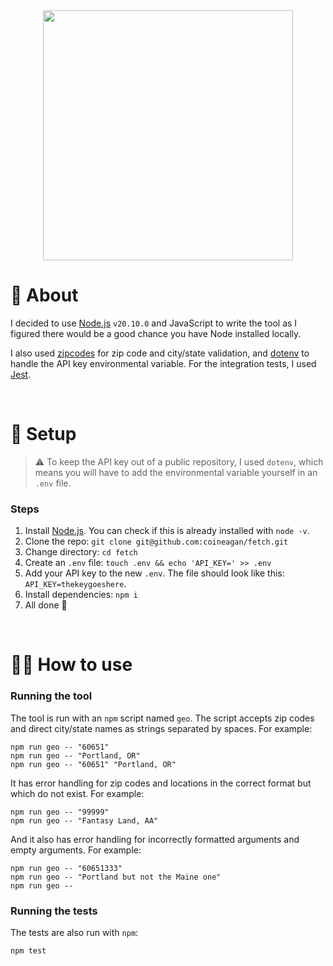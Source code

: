 <div align="center"><img width='400' height='auto' src="https://github.com/user-attachments/assets/1ac114d6-e394-4014-a652-31b824370b00"></img></div>

# 📜 About

I decided to use [Node.js](https://nodejs.org/en) `v20.10.0` and JavaScript to write the tool as I figured there would be a good chance you have Node installed locally. 

I also used [zipcodes](https://github.com/davglass/zipcodes) for zip code and city/state validation, and [dotenv](https://github.com/motdotla/dotenv) to handle the API key environmental variable. For the integration tests, I used [Jest](https://jestjs.io/).

<br>

# 🔧 Setup

> ⚠️ To keep the API key out of a public repository, I used `dotenv`, which means you will have to add the environmental variable yourself in an `.env` file.

### Steps

1. Install [Node.js](https://nodejs.org/en). You can check if this is already installed with `node -v`.
2. Clone the repo: `git clone git@github.com:coineagan/fetch.git`
3. Change directory: `cd fetch`
4. Create an `.env` file: `touch .env && echo 'API_KEY=' >> .env`
5. Add your API key to the new `.env`. The file should look like this: `API_KEY=thekeygoeshere`.
6. Install dependencies: `npm i`
7. All done 🎉

<br>

# 🏃‍♀️ How to use

### Running the tool
The tool is run with an `npm` script named `geo`. The script accepts zip codes and direct city/state names as strings separated by spaces. For example:

```
npm run geo -- "60651"
npm run geo -- "Portland, OR"
npm run geo -- "60651" "Portland, OR"
```

It has error handling for zip codes and locations in the correct format but which do not exist. For example:

```
npm run geo -- "99999"
npm run geo -- "Fantasy Land, AA"
```

And it also has error handling for incorrectly formatted arguments and empty arguments. For example:

```
npm run geo -- "60651333"
npm run geo -- "Portland but not the Maine one"
npm run geo --
```

### Running the tests

The tests are also run with `npm`:

```
npm test
```
